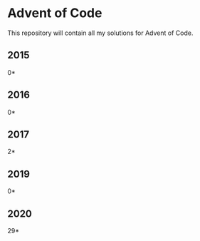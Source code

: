# Advent of Code

This repository will contain all my solutions for Advent of Code.

## 2015
0*

## 2016 
0*

## 2017
2*

## 2019
0*

## 2020
29*

